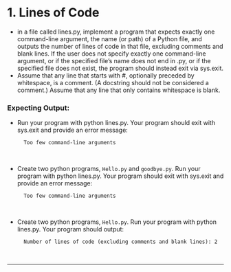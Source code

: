 # 1. Lines of Code
-  in a file called lines.py, implement a program that expects exactly one command-line argument, the name (or path) of a Python file, and outputs the number of lines of code in that file, excluding comments and blank lines. If the user does not specify exactly one command-line argument, or if the specified file’s name does not end in .py, or if the specified file does not exist, the program should instead exit via sys.exit.
-  Assume that any line that starts with #, optionally preceded by whitespace, is a comment. (A docstring should not be considered a comment.) Assume that any line that only contains whitespace is blank.<br/>

### Expecting Output:
- Run your program with python lines.py. Your program should exit with sys.exit and provide an error message:

        Too few command-line arguments
    <br/>

- Create two python programs, `Hello.py` and `goodbye.py`. Run your program with python lines.py. Your program should exit with sys.exit and provide an error message:

        Too few command-line arguments
    <br/>

- Create two python programs, `Hello.py`. Run your program with python lines.py. Your program should output:
 
        Number of lines of code (excluding comments and blank lines): 2

<br/>

---